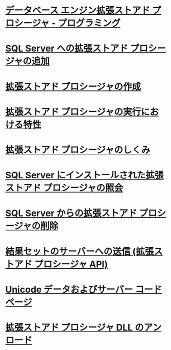 # [データベース エンジン拡張ストアド プロシージャ - プログラミング](database-engine-extended-stored-procedures-programming.md)
# [SQL Server への拡張ストアド プロシージャの追加](adding-an-extended-stored-procedure-to-sql-server.md)
# [拡張ストアド プロシージャの作成](creating-extended-stored-procedures.md)
# [拡張ストアド プロシージャの実行における特性](execution-characteristics-of-extended-stored-procedures.md)
# [拡張ストアド プロシージャのしくみ](how-extended-stored-procedures-work.md)
# [SQL Server にインストールされた拡張ストアド プロシージャの照会](querying-extended-stored-procedures-installed-in-sql-server.md)
# [SQL Server からの拡張ストアド プロシージャの削除](removing-an-extended-stored-procedure-from-sql-server.md)
# [結果セットのサーバーへの送信 (拡張ストアド プロシージャ API)](sending-result-sets-to-the-server-extended-stored-procedure-api.md)
# [Unicode データおよびサーバー コード ページ](unicode-data-and-server-code-pages.md)
# [拡張ストアド プロシージャ DLL のアンロード](unloading-an-extended-stored-procedure-dll.md)
